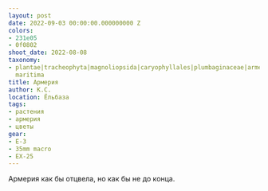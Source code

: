 ```yaml
---
layout: post
date: 2022-09-03 00:00:00.000000000 Z
colors:
- 231e05
- 0f0802
shoot_date: 2022-08-08
taxonomy:
- plantae|tracheophyta|magnoliopsida|caryophyllales|plumbaginaceae|armeria|armeria
  maritima
title: Армерия
author: К.С.
location: Ёльбаза
tags:
- растения
- армерия
- цветы
gear:
- E-3
- 35mm macro
- EX-25
---
```

Армерия как бы отцвела, но как бы не до конца.

